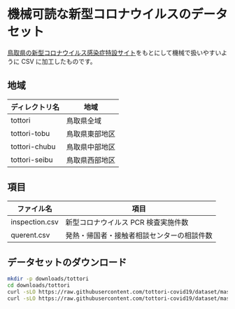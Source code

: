 # 機械可読な新型コロナウイルスのデータセット

[鳥取県の新型コロナウイルス感染症特設サイト](https://www.pref.tottori.lg.jp/item/1197213.htm)をもとにして機械で扱いやすいように CSV に加工したものです。

## 地域

| ディレクトリ名 | 地域           |
| -------------- | -------------- |
| tottori        | 鳥取県全域     |
| tottori-tobu   | 鳥取県東部地区 |
| tottori-chubu  | 鳥取県中部地区 |
| tottori-seibu  | 鳥取県西部地区 |

## 項目

| ファイル名     | 項目                                       |
| -------------- | ------------------------------------------ |
| inspection.csv | 新型コロナウイルス PCR 検査実施件数        |
| querent.csv    | 発熱・帰国者・接触者相談センターの相談件数 |

## データセットのダウンロード

```sh
mkdir -p downloads/tottori
cd downloads/tottori
curl -sLO https://raw.githubusercontent.com/tottori-covid19/dataset/master/tottori/inspection.csv
curl -sLO https://raw.githubusercontent.com/tottori-covid19/dataset/master/tottori/querent.csv
```
